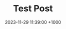 ---
title: Test Post
date: 2023-11-29 11:39:00 +1000
categories: [Test, SubTest]
tags: [tag1, tag2]     # TAG names should always be lowercase
---